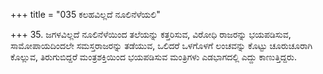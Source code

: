 +++
title = "035 ಕಲಹವಿಲ್ಲದೆ ನೂಲಿನೆಳೆಯಲಿ"

+++
35. ಜಗಳವಿಲ್ಲದೆ ನೂಲಿನೆಳೆಯಿಂದ ತಲೆಯನ್ನು ಕತ್ತರಿಸುವ, ವಿರೋಧಿ ರಾಜರನ್ನು ಭಯಪಡಿಸುವ, ಸಾಮೋಪಾಯದಿಂದಲೇ ಸಮಸ್ತರಾಜರನ್ನು ತಡೆಯುವ, ಒಲಿದರೆ ಒಳಗೊಳಗೆ ಲಂಚವನ್ನು ಕೊಟ್ಟು ಚೂರುಚೂರಾಗಿ ಕೊಲ್ಲುವ, ತಿರುಗುಬಿದ್ದರೆ ಮಂತ್ರಶಕ್ತಿಯಿಂದ ಭಯಪಡಿಸುವ ಮಂತ್ರಿಗಳು ಎಡಭಾಗದಲ್ಲಿ ಎದ್ದು ಕಾಣುತ್ತಿದ್ದರು.